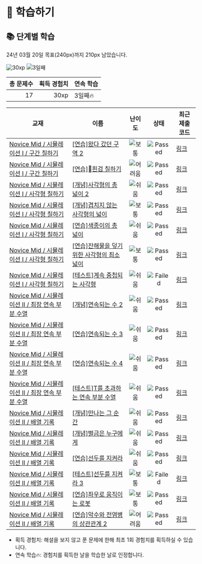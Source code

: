 # 📖 학습하기

## 📚 단계별 학습
24년 03월 20일 목표(240px)까지 210px 남았습니다.

![30xp](https://img.shields.io/badge/EXP-30xp-%235cb85c.svg?for-the-badge)
![3일째](https://img.shields.io/badge/연속학습-3일째-%23E34F26.svg?for-the-badge)

|총 문제수|획득 경험치|연속 학습|
|---:|---:|---|
17|30xp|3일째🔥|

|교재|이름|난이도|상태|최근 제출 코드|
|---|---|:---:|:---:|---|
|[Novice Mid / 시뮬레이션 I / 구간 칠하기](https://www.codetree.ai/missions?missionId=5)|[[연습]왔다 갔던 구역 2](https://www.codetree.ai/missions/5/problems/area-been-to-and-from2)|![보통][medium]|![Passed][passed]|[링크](https://github.com/SamIam9640/codetree-TILs/blob/main/240320/%EC%99%94%EB%8B%A4%20%EA%B0%94%EB%8D%98%20%EA%B5%AC%EC%97%AD%202/area-been-to-and-from2.cpp)|
|[Novice Mid / 시뮬레이션 I / 구간 칠하기](https://www.codetree.ai/missions?missionId=5)|[[연습]흰검 칠하기](https://www.codetree.ai/missions/5/problems/painting-white-black)|![어려움][hard]|![Passed][passed]|[링크](https://github.com/SamIam9640/codetree-TILs/blob/main/240320/%08%ED%9D%B0%EA%B2%80%20%EC%B9%A0%ED%95%98%EA%B8%B0/painting-white-black.cpp)|
|[Novice Mid / 시뮬레이션 I / 사각형 칠하기](https://www.codetree.ai/missions?missionId=5)|[[개념]사각형의 총 넓이 2](https://www.codetree.ai/missions/5/problems/total-width-of-a-rectangle2)|![쉬움][easy]|![Passed][passed]|[링크](https://github.com/SamIam9640/codetree-TILs/blob/main/240320/%EC%82%AC%EA%B0%81%ED%98%95%EC%9D%98%20%EC%B4%9D%20%EB%84%93%EC%9D%B4%202/total-width-of-a-rectangle2.cpp)|
|[Novice Mid / 시뮬레이션 I / 사각형 칠하기](https://www.codetree.ai/missions?missionId=5)|[[개념]겹치지 않는 사각형의 넓이](https://www.codetree.ai/missions/5/problems/area-of-non-overlapping-rectangle)|![보통][medium]|![Passed][passed]|[링크](https://github.com/SamIam9640/codetree-TILs/blob/main/240320/%EA%B2%B9%EC%B9%98%EC%A7%80%20%EC%95%8A%EB%8A%94%20%EC%82%AC%EA%B0%81%ED%98%95%EC%9D%98%20%EB%84%93%EC%9D%B4/area-of-non-overlapping-rectangle.cpp)|
|[Novice Mid / 시뮬레이션 I / 사각형 칠하기](https://www.codetree.ai/missions?missionId=5)|[[연습]색종이의 총 넓이](https://www.codetree.ai/missions/5/problems/the-total-area-of-colored-paper.)|![쉬움][easy]|![Passed][passed]|[링크](https://github.com/SamIam9640/codetree-TILs/blob/main/240320/%EC%83%89%EC%A2%85%EC%9D%B4%EC%9D%98%20%EC%B4%9D%20%EB%84%93%EC%9D%B4/the-total-area-of-colored-paper..cpp)|
|[Novice Mid / 시뮬레이션 I / 사각형 칠하기](https://www.codetree.ai/missions?missionId=5)|[[연습]잔해물을 덮기 위한 사각형의 최소 넓이](https://www.codetree.ai/missions/5/problems/minimum-area-of-rectangle-to-cover-debris)|![보통][medium]|![Passed][passed]|[링크](https://github.com/SamIam9640/codetree-TILs/blob/main/240320/%EC%9E%94%ED%95%B4%EB%AC%BC%EC%9D%84%20%EB%8D%AE%EA%B8%B0%20%EC%9C%84%ED%95%9C%20%EC%82%AC%EA%B0%81%ED%98%95%EC%9D%98%20%EC%B5%9C%EC%86%8C%20%EB%84%93%EC%9D%B4/minimum-area-of-rectangle-to-cover-debris.cpp)|
|[Novice Mid / 시뮬레이션 I / 사각형 칠하기](https://www.codetree.ai/missions?missionId=5)|[[테스트]계속 중첩되는 사각형](https://www.codetree.ai/missions/5/problems/continuously-overlapping-squares)|![쉬움][easy]|![Failed][failed]|[링크](https://github.com/SamIam9640/codetree-TILs/blob/main/240320/%EA%B3%84%EC%86%8D%20%EC%A4%91%EC%B2%A9%EB%90%98%EB%8A%94%20%EC%82%AC%EA%B0%81%ED%98%95/continuously-overlapping-squares.cpp)|
|[Novice Mid / 시뮬레이션 II / 최장 연속 부분 수열](https://www.codetree.ai/missions?missionId=5)|[[개념]연속되는 수 2](https://www.codetree.ai/missions/5/problems/continuous-number2)|![쉬움][easy]|![Passed][passed]|[링크](https://github.com/SamIam9640/codetree-TILs/blob/main/240320/%EC%97%B0%EC%86%8D%EB%90%98%EB%8A%94%20%EC%88%98%202/continuous-number2.cpp)|
|[Novice Mid / 시뮬레이션 II / 최장 연속 부분 수열](https://www.codetree.ai/missions?missionId=5)|[[연습]연속되는 수 3](https://www.codetree.ai/missions/5/problems/continuous-number3)|![쉬움][easy]|![Passed][passed]|[링크](https://github.com/SamIam9640/codetree-TILs/blob/main/240320/%EC%97%B0%EC%86%8D%EB%90%98%EB%8A%94%20%EC%88%98%203/continuous-number3.cpp)|
|[Novice Mid / 시뮬레이션 II / 최장 연속 부분 수열](https://www.codetree.ai/missions?missionId=5)|[[연습]연속되는 수 4](https://www.codetree.ai/missions/5/problems/continuous-number4)|![쉬움][easy]|![Passed][passed]|[링크](https://github.com/SamIam9640/codetree-TILs/blob/main/240320/%EC%97%B0%EC%86%8D%EB%90%98%EB%8A%94%20%EC%88%98%204/continuous-number4.cpp)|
|[Novice Mid / 시뮬레이션 II / 최장 연속 부분 수열](https://www.codetree.ai/missions?missionId=5)|[[테스트]T를 초과하는 연속 부분 수열](https://www.codetree.ai/missions/5/problems/subsequence-above-t)|![쉬움][easy]|![Passed][passed]|[링크](https://github.com/SamIam9640/codetree-TILs/blob/main/240320/T%EB%A5%BC%20%EC%B4%88%EA%B3%BC%ED%95%98%EB%8A%94%20%EC%97%B0%EC%86%8D%20%EB%B6%80%EB%B6%84%20%EC%88%98%EC%97%B4/subsequence-above-t.cpp)|
|[Novice Mid / 시뮬레이션 II / 배열 기록](https://www.codetree.ai/missions?missionId=5)|[[개념]만나는 그 순간](https://www.codetree.ai/missions/5/problems/the-moment-we-meet)|![쉬움][easy]|![Passed][passed]|[링크](https://github.com/SamIam9640/codetree-TILs/blob/main/240320/%EB%A7%8C%EB%82%98%EB%8A%94%20%EA%B7%B8%20%EC%88%9C%EA%B0%84/the-moment-we-meet.cpp)|
|[Novice Mid / 시뮬레이션 II / 배열 기록](https://www.codetree.ai/missions?missionId=5)|[[개념]벌금은 누구에게](https://www.codetree.ai/missions/5/problems/who-will-pay)|![쉬움][easy]|![Passed][passed]|[링크](https://github.com/SamIam9640/codetree-TILs/blob/main/240320/%EB%B2%8C%EA%B8%88%EC%9D%80%20%EB%88%84%EA%B5%AC%EC%97%90%EA%B2%8C/who-will-pay.cpp)|
|[Novice Mid / 시뮬레이션 II / 배열 기록](https://www.codetree.ai/missions?missionId=5)|[[연습]선두를 지켜라](https://www.codetree.ai/missions/5/problems/keep-the-lead)|![쉬움][easy]|![Passed][passed]|[링크](https://github.com/SamIam9640/codetree-TILs/blob/main/240320/%EC%84%A0%EB%91%90%EB%A5%BC%20%EC%A7%80%EC%BC%9C%EB%9D%BC/keep-the-lead.cpp)|
|[Novice Mid / 시뮬레이션 II / 배열 기록](https://www.codetree.ai/missions?missionId=5)|[[테스트]선두를 지켜라 3](https://www.codetree.ai/missions/5/problems/keep-the-lead-3)|![보통][medium]|![Failed][failed]|[링크](https://github.com/SamIam9640/codetree-TILs/blob/main/240320/%EC%84%A0%EB%91%90%EB%A5%BC%20%EC%A7%80%EC%BC%9C%EB%9D%BC%203/keep-the-lead-3.cpp)|
|[Novice Mid / 시뮬레이션 II / 배열 기록](https://www.codetree.ai/missions?missionId=5)|[[연습]좌우로 움직이는 로봇](https://www.codetree.ai/missions/5/problems/robot-moving-from-side-to-side)|![보통][medium]|![Passed][passed]|[링크](https://github.com/SamIam9640/codetree-TILs/blob/main/240320/%EC%A2%8C%EC%9A%B0%EB%A1%9C%20%EC%9B%80%EC%A7%81%EC%9D%B4%EB%8A%94%20%EB%A1%9C%EB%B4%87/robot-moving-from-side-to-side.cpp)|
|[Novice Mid / 시뮬레이션 II / 배열 기록](https://www.codetree.ai/missions?missionId=5)|[[연습]악수와 전염병의 상관관계 2](https://www.codetree.ai/missions/5/problems/correlation-between-shaking-hands-and-infectious-diseases2)|![어려움][hard]|![Passed][passed]|[링크](https://github.com/SamIam9640/codetree-TILs/blob/main/240320/%EC%95%85%EC%88%98%EC%99%80%20%EC%A0%84%EC%97%BC%EB%B3%91%EC%9D%98%20%EC%83%81%EA%B4%80%EA%B4%80%EA%B3%84%202/correlation-between-shaking-hands-and-infectious-diseases2.cpp)|


* 획득 경험치: 해설을 보지 않고 푼 문제에 한해 최초 1회 경험치를 획득하실 수 있습니다.
* 연속 학습🔥: 경험치를 획득한 날을 학습한 날로 인정합니다.










[b5]: https://img.shields.io/badge/Bronze_5-%235D3E31.svg
[b4]: https://img.shields.io/badge/Bronze_4-%235D3E31.svg
[b3]: https://img.shields.io/badge/Bronze_3-%235D3E31.svg
[b2]: https://img.shields.io/badge/Bronze_2-%235D3E31.svg
[b1]: https://img.shields.io/badge/Bronze_1-%235D3E31.svg
[s5]: https://img.shields.io/badge/Silver_5-%23394960.svg
[s4]: https://img.shields.io/badge/Silver_4-%23394960.svg
[s3]: https://img.shields.io/badge/Silver_3-%23394960.svg
[s2]: https://img.shields.io/badge/Silver_2-%23394960.svg
[s1]: https://img.shields.io/badge/Silver_1-%23394960.svg
[g5]: https://img.shields.io/badge/Gold_5-%23FFC433.svg
[g4]: https://img.shields.io/badge/Gold_4-%23FFC433.svg
[g3]: https://img.shields.io/badge/Gold_3-%23FFC433.svg
[g2]: https://img.shields.io/badge/Gold_2-%23FFC433.svg
[g1]: https://img.shields.io/badge/Gold_1-%23FFC433.svg
[p5]: https://img.shields.io/badge/Platinum_5-%2376DDD8.svg
[p4]: https://img.shields.io/badge/Platinum_4-%2376DDD8.svg
[p3]: https://img.shields.io/badge/Platinum_3-%2376DDD8.svg
[p2]: https://img.shields.io/badge/Platinum_2-%2376DDD8.svg
[p1]: https://img.shields.io/badge/Platinum_1-%2376DDD8.svg
[passed]: https://img.shields.io/badge/Passed-%23009D27.svg
[failed]: https://img.shields.io/badge/Failed-%23D24D57.svg
[easy]: https://img.shields.io/badge/쉬움-%235cb85c.svg?for-the-badge
[medium]: https://img.shields.io/badge/보통-%23FFC433.svg?for-the-badge
[hard]: https://img.shields.io/badge/어려움-%23D24D57.svg?for-the-badge